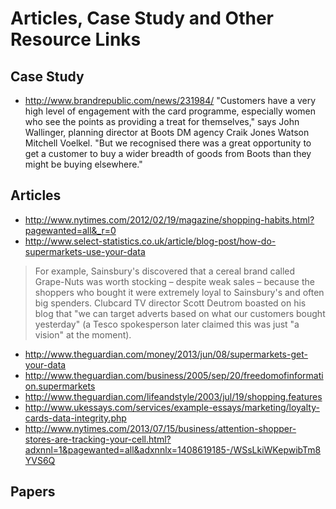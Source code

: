 Articles, Case Study and Other Resource Links
=============================================


Case Study
----------
+ http://www.brandrepublic.com/news/231984/
"Customers have a very high level of engagement with the card programme, especially women who see the points as providing a treat for themselves," says John Wallinger, planning director at Boots DM agency Craik Jones Watson Mitchell Voelkel. "But we recognised there was a great opportunity to get a customer to buy a wider breadth of goods from Boots than they might be buying elsewhere."

Articles
--------
+ http://www.nytimes.com/2012/02/19/magazine/shopping-habits.html?pagewanted=all&_r=0
+ http://www.select-statistics.co.uk/article/blog-post/how-do-supermarkets-use-your-data
> For example, Sainsbury's discovered that a cereal brand called Grape-Nuts was worth stocking – despite weak sales – because the shoppers who bought it were extremely loyal to Sainsbury's and often big spenders.
> Clubcard TV director Scott Deutrom boasted on his blog that "we can target adverts based on what our customers bought yesterday" (a Tesco spokesperson later claimed this was just "a vision" at the moment).

+ http://www.theguardian.com/money/2013/jun/08/supermarkets-get-your-data
+ http://www.theguardian.com/business/2005/sep/20/freedomofinformation.supermarkets
+ http://www.theguardian.com/lifeandstyle/2003/jul/19/shopping.features
+ http://www.ukessays.com/services/example-essays/marketing/loyalty-cards-data-integrity.php
+ http://www.nytimes.com/2013/07/15/business/attention-shopper-stores-are-tracking-your-cell.html?adxnnl=1&pagewanted=all&adxnnlx=1408619185-/WSsLkiWKepwibTm8YVS6Q

Papers
------
